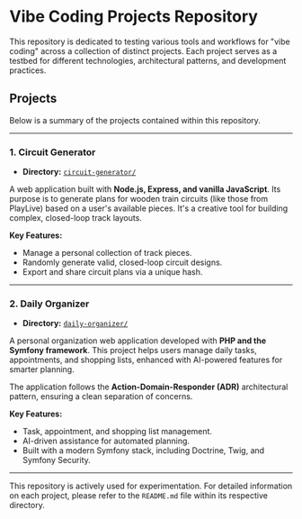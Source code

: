 # Vibe Coding Projects Repository

This repository is dedicated to testing various tools and workflows for "vibe coding" across a collection of distinct projects. Each project serves as a testbed for different technologies, architectural patterns, and development practices.

## Projects

Below is a summary of the projects contained within this repository.

---

### 1. Circuit Generator

- **Directory:** [`circuit-generator/`](./circuit-generator/)

A web application built with **Node.js, Express, and vanilla JavaScript**. Its purpose is to generate plans for wooden train circuits (like those from PlayLive) based on a user's available pieces. It's a creative tool for building complex, closed-loop track layouts.

**Key Features:**
- Manage a personal collection of track pieces.
- Randomly generate valid, closed-loop circuit designs.
- Export and share circuit plans via a unique hash.

---

### 2. Daily Organizer

- **Directory:** [`daily-organizer/`](./daily-organizer/)

A personal organization web application developed with **PHP and the Symfony framework**. This project helps users manage daily tasks, appointments, and shopping lists, enhanced with AI-powered features for smarter planning.

The application follows the **Action-Domain-Responder (ADR)** architectural pattern, ensuring a clean separation of concerns.

**Key Features:**
- Task, appointment, and shopping list management.
- AI-driven assistance for automated planning.
- Built with a modern Symfony stack, including Doctrine, Twig, and Symfony Security.

---

This repository is actively used for experimentation. For detailed information on each project, please refer to the `README.md` file within its respective directory.
